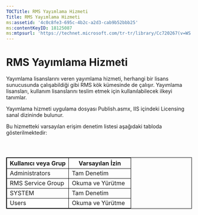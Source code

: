 ```yaml
---
TOCTitle: RMS Yayımlama Hizmeti
Title: RMS Yayımlama Hizmeti
ms:assetid: '4c0c8fe3-695c-4b2c-a2d3-cab9b52bbb25'
ms:contentKeyID: 18125087
ms:mtpsurl: 'https://technet.microsoft.com/tr-tr/library/Cc720267(v=WS.10)'
---
```


RMS Yayımlama Hizmeti
=====================

Yayımlama lisanslarını veren yayımlama hizmeti, herhangi bir lisans sunucusunda çalışabildiği gibi RMS kök kümesinde de çalışır. Yayımlama lisansları, kullanım lisanslarını teslim etmek için kullanılabilecek ilkeyi tanımlar.

Yayımlama hizmeti uygulama dosyası Publish.asmx, IIS içindeki Licensing sanal dizininde bulunur.

Bu hizmetteki varsayılan erişim denetim listesi aşağıdaki tabloda gösterilmektedir:

###  

 
<table style="border:1px solid black;">
<colgroup>
<col width="50%" />
<col width="50%" />
</colgroup>
<thead>
<tr class="header">
<th style="border:1px solid black;" >Kullanıcı veya Grup</th>
<th style="border:1px solid black;" >Varsayılan İzin</th>
</tr>
</thead>
<tbody>
<tr class="odd">
<td style="border:1px solid black;">Administrators</td>
<td style="border:1px solid black;">Tam Denetim</td>
</tr>
<tr class="even">
<td style="border:1px solid black;">RMS Service Group</td>
<td style="border:1px solid black;">Okuma ve Yürütme</td>
</tr>
<tr class="odd">
<td style="border:1px solid black;">SYSTEM</td>
<td style="border:1px solid black;">Tam Denetim</td>
</tr>
<tr class="even">
<td style="border:1px solid black;">Users</td>
<td style="border:1px solid black;">Okuma ve Yürütme</td>
</tr>
</tbody>
</table>
